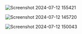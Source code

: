 ![Screenshot 2024-07-12 155421](https://github.com/user-attachments/assets/5a82988c-2b5f-4fdb-9b20-64ae3d30ec6b)

![Screenshot 2024-07-12 145720](https://github.com/user-attachments/assets/60f24729-016c-4414-9a3b-40772db485e6)


![Screenshot 2024-07-12 150043](https://github.com/user-attachments/assets/f5195e3c-1412-45d1-922a-9aea65a73c64)
